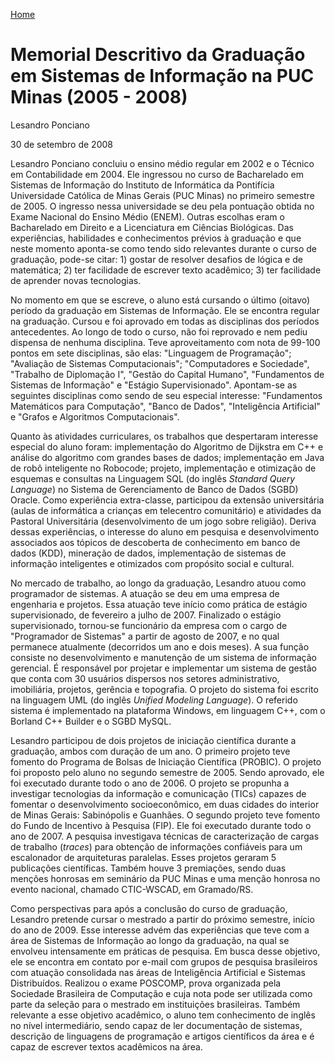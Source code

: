[Home](https://lesandrop.github.io)

# Memorial Descritivo da Graduação em Sistemas de Informação na PUC Minas (2005 - 2008)

Lesandro Ponciano

30 de setembro de 2008

Lesandro Ponciano concluiu o ensino médio regular em 2002 e o Técnico em Contabilidade em 2004. Ele ingressou no curso de Bacharelado em Sistemas de Informação do Instituto de Informática da Pontifícia Universidade Católica de Minas Gerais (PUC Minas) no primeiro semestre de 2005. O ingresso nessa universidade se deu pela pontuação obtida no Exame Nacional do Ensino Médio (ENEM). Outras escolhas eram o Bacharelado em Direito e a Licenciatura em Ciências Biológicas. Das experiências, habilidades e conhecimentos prévios à graduação e que neste momento aponta-se como tendo sido relevantes durante o curso de graduação, pode-se citar: 1) gostar de resolver desafios de lógica e de matemática; 2) ter facilidade de escrever texto acadêmico; 3) ter facilidade de aprender novas tecnologias.

No momento em que se escreve, o aluno está cursando o último (oitavo) período da graduação em Sistemas de Informação. Ele se encontra regular na graduação. Cursou e foi aprovado em todas as disciplinas dos períodos antecedentes. Ao longo de todo o curso, não foi reprovado e nem pediu dispensa de nenhuma disciplina. Teve aproveitamento com nota de 99-100 pontos em sete disciplinas, são elas: "Linguagem de Programação"; "Avaliação de Sistemas Computacionais"; "Computadores e Sociedade", "Trabalho de Diplomação I", "Gestão do Capital Humano", "Fundamentos de Sistemas de Informação" e "Estágio Supervisionado". Apontam-se as seguintes disciplinas como sendo de seu especial interesse: "Fundamentos Matemáticos para Computação", "Banco de Dados", "Inteligência Artificial" e "Grafos e Algoritmos Computacionais". 

Quanto às atividades curriculares, os trabalhos que despertaram interesse especial do aluno foram: implementação do Algoritmo de Dijkstra em C++ e análise  do algoritmo com grandes bases de dados; implementação em Java de robô inteligente no Robocode; projeto, implementação e otimização de esquemas e consultas na Linguagem SQL (do inglês _Standard Query Language_) no Sistema de Gerenciamento de Banco de Dados (SGBD) Oracle. Como experiência extra-classe, participou da extensão universitária (aulas de informática a crianças em telecentro comunitário) e atividades da Pastoral Universitária (desenvolvimento de um jogo sobre religião). Deriva dessas experiências, o interesse do aluno em pesquisa e desenvolvimento associados aos tópicos de descoberta de conhecimento em banco de dados (KDD), mineração de dados, implementação de sistemas de informação inteligentes e otimizados com propósito social e cultural. 

No mercado de trabalho, ao longo da graduação, Lesandro atuou como programador de sistemas. A atuação se deu em uma empresa de engenharia e projetos. Essa atuação teve início como prática de estágio supervisionado, de fevereiro a julho de 2007. Finalizado o estágio supervisionado, tornou-se funcionário da empresa com o cargo de "Programador de Sistemas" a partir de agosto de 2007, e no qual permanece atualmente (decorridos um ano e dois meses). A sua função consiste no desenvolvimento e manutenção de um sistema de informação gerencial. É responsável por projetar e implementar um sistema de gestão que conta com 30 usuários dispersos nos setores administrativo, imobiliária, projetos, gerência e topografia. O projeto do sistema foi escrito na linguagem UML (do inglês _Unified Modeling Language_). O referido sistema é implementado na plataforma Windows, em linguagem C++, com o Borland C++ Builder e o SGBD MySQL.
 
Lesandro participou de dois projetos de iniciação científica durante a graduação, ambos com duração de um ano. O primeiro projeto teve fomento do Programa de Bolsas de Iniciação Científica (PROBIC). O projeto foi proposto pelo aluno no segundo semestre de 2005. Sendo aprovado, ele foi executado durante todo o ano de 2006. O projeto se propunha a investigar tecnologias da informação e comunicação (TICs) capazes de fomentar o desenvolvimento socioeconômico, em duas cidades do interior de Minas Gerais: Sabinópolis e Guanhães. O segundo projeto teve fomento do Fundo de Incentivo à Pesquisa (FIP). Ele foi executado durante todo o ano de 2007. A pesquisa investigava técnicas de caracterização de cargas de trabalho (_traces_) para obtenção de informações confiáveis para um escalonador de arquiteturas paralelas. Esses projetos geraram 5 publicações científicas. Também houve 3 premiações, sendo duas menções honrosas em seminário da PUC Minas e uma menção honrosa no evento nacional, chamado CTIC-WSCAD, em Gramado/RS.

Como perspectivas para após a conclusão do curso de graduação, Lesandro pretende cursar o mestrado a partir do próximo semestre, início do ano de 2009. Esse interesse advém das experiências que teve com a área de Sistemas de Informação ao longo da graduação, na qual se envolveu intensamente em práticas de pesquisa. Em busca desse objetivo, ele se encontra em contato por e-mail com grupos de pesquisa brasileiros com atuação consolidada nas áreas de Inteligência Artificial e Sistemas Distribuídos. Realizou o exame POSCOMP, prova organizada pela Sociedade Brasileira de Computação e cuja nota pode ser utilizada como parte da seleção para o mestrado em instituições brasileiras. Também relevante a esse objetivo acadêmico, o aluno tem conhecimento de inglês no nível intermediário, sendo capaz de ler documentação de sistemas, descrição de linguagens de programação e artigos científicos da área e é capaz de escrever textos acadêmicos na área.
